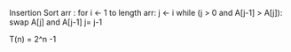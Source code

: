 Insertion Sort arr :
for i <- 1 to length arr:
	j <- i
	while (j > 0 and A[j-1] > A[j]):
		swap A[j] and A[j-1]
		j= j-1

T(n) = 2^n -1